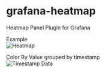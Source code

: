 # grafana-heatmap
Heatmap Panel Plugin for Grafana

Example  
![Heatmap](https://raw.githubusercontent.com/savantly-net/grafana-heatmap/master/src/img/heatmap.PNG?raw=true)   

Color By Value grouped by timestamp  
![Timestamp Data](https://raw.githubusercontent.com/savantly-net/grafana-heatmap/master/src/img/timestamp_data.PNG?raw=true)  